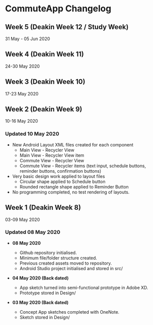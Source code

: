 # CommuteApp Changelog

## **Week 5 (Deakin Week 12 / Study Week)**
31 May - 05 Jun 2020
## **Week 4 (Deakin Week 11)**
24-30 May 2020
## **Week 3 (Deakin Week 10)**
17-23 May 2020
## **Week 2 (Deakin Week 9)**
10-16 May 2020

### **Updated 10 May 2020**  
+ New Android Layout XML files created for each component
    - Main View - Recycler View
    - Main View - Recycler View item
    - Commute View - Recycler View
    - Commute View - Recycler items (text input, schedule buttons, reminder buttons, confirmation buttons)
+ Very basic design work applied to layout files
    - Circular shape applied to Schedule button
    - Rounded rectangle shape applied to Reminder Button
+ No programming completed, no test rendering of layouts.

## **Week 1 (Deakin Week 8)**
03-09 May 2020
### **Updated 08 May 2020**

+ **08 May 2020**  
    - Github repository initialised.  
    - Minimum file/folder structure created.  
    - Previous created assets moved to repository.  
    - Android Studio project initialised and stored in src/

+ **04 May 2020 (Back dated)**  
    - App sketch turned into semi-functional prototype in Adobe XD.  
    - Prototype stored in Design/

+ **03 May 2020 (Back dated)**  
    - Concept App sketches completed with OneNote.  
    - Sketch stored in Design/







